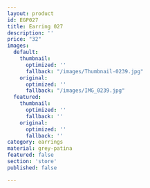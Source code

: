 ```yaml
---
layout: product
id: EGP027
title: Earring 027
description: ''
price: "32"
images:
  default:
    thumbnail:
      optimized: ''
      fallback: "/images/Thumbnail-0239.jpg"
    original:
      optimized: ''
      fallback: "/images/IMG_0239.jpg"
  featured:
    thumbnail:
      optimized: ''
      fallback: ''
    original:
      optimized: ''
      fallback: ''
category: earrings
material: grey-patina
featured: false
section: 'store'
published: false

---
```

